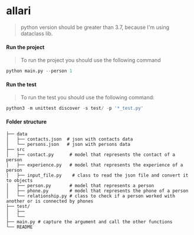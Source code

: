 # allari

> python version should be greater than 3.7, because I'm using dataclass lib.

#### Run the project

> To run the project you should use the following command

```py
python main.py --person 1
```

#### Run the test

> To run the test you should use the following command:

```py
python3 -m unittest discover -s test/ -p '*_test.py'
```

#### Folder structure
```
├── data
│   ├── contacts.json  # json with contacts data
│   └── persons.json   # json with persons data
├── src
│   ├── contact.py      # model that represents the contact of a person
│   ├── experience.py   # model that represents the experience of a person
│   ├── input_file.py    # class to read the json file and convert it to objects
│   ├── person.py       # model that represents a person
│   ├── phone.py        # model that represents the phone of a person
│   └── relationship.py # class to check if a person worked with another or is connected by phones 
├── test/
│   ├── 
│   └── 
├── main.py # capture the argument and call the other functions
└── README
```